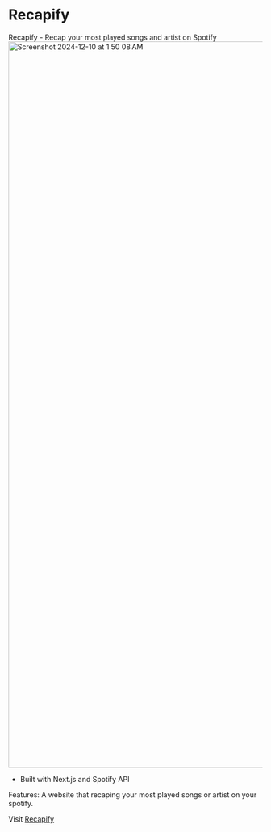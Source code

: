 # Recapify
Recapify - Recap your most played songs and artist on Spotify
<img width="1440" alt="Screenshot 2024-12-10 at 1 50 08 AM" src="https://github.com/user-attachments/assets/ae139e23-0272-4bdb-a82d-9ea5b41edb05">

- Built with Next.js and Spotify API

Features:
A website that recaping your most played songs or artist on your spotify.


Visit <a href="https://recapify-web.vercel.app">Recapify</a>
